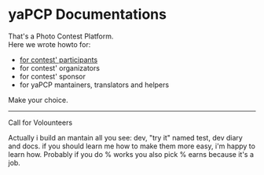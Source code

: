 # yaPCP Documentations

That's a Photo Contest Platform.  
Here we wrote howto for:

* [for contest' participants](./participans/index.md)
* for contest' organizators
* for contest' sponsor
* for yaPCP mantainers, translators and helpers

Make your choice.

----

Call for Volounteers

Actually i build an mantain all you see: dev, "try it" named test,
dev diary and docs. if you should learn me how to make them more easy,
i'm happy to learn how. Probably if you do % works you also pick % earns
because it's a job. 
